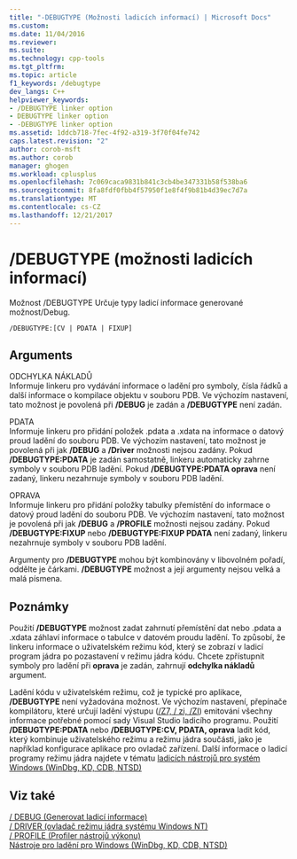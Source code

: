 ```yaml
---
title: "-DEBUGTYPE (Možnosti ladicích informací) | Microsoft Docs"
ms.custom: 
ms.date: 11/04/2016
ms.reviewer: 
ms.suite: 
ms.technology: cpp-tools
ms.tgt_pltfrm: 
ms.topic: article
f1_keywords: /debugtype
dev_langs: C++
helpviewer_keywords:
- /DEBUGTYPE linker option
- DEBUGTYPE linker option
- -DEBUGTYPE linker option
ms.assetid: 1ddcb718-7fec-4f92-a319-3f70f04fe742
caps.latest.revision: "2"
author: corob-msft
ms.author: corob
manager: ghogen
ms.workload: cplusplus
ms.openlocfilehash: 7c069caca9831b841c3cb4be347331b58f538ba6
ms.sourcegitcommit: 8fa8fdf0fbb4f57950f1e8f4f9b81b4d39ec7d7a
ms.translationtype: MT
ms.contentlocale: cs-CZ
ms.lasthandoff: 12/21/2017
---
```

# <a name="debugtype-debug-info-options"></a>/DEBUGTYPE (možnosti ladicích informací)
Možnost /DEBUGTYPE Určuje typy ladicí informace generované možnost/Debug.  
  
```  
/DEBUGTYPE:[CV | PDATA | FIXUP]  
```  
  
## <a name="arguments"></a>Arguments  
 ODCHYLKA NÁKLADŮ  
 Informuje linkeru pro vydávání informace o ladění pro symboly, čísla řádků a další informace o kompilace objektu v souboru PDB. Ve výchozím nastavení, tato možnost je povolená při **/DEBUG** je zadán a **/DEBUGTYPE** není zadán.  
  
 PDATA  
 Informuje linkeru pro přidání položek .pdata a .xdata na informace o datový proud ladění do souboru PDB. Ve výchozím nastavení, tato možnost je povolená při jak **/DEBUG** a **/Driver** možnosti nejsou zadány. Pokud **/DEBUGTYPE:PDATA** je zadán samostatně, linkeru automaticky zahrne symboly v souboru PDB ladění. Pokud **/DEBUGTYPE:PDATA oprava** není zadaný, linkeru nezahrnuje symboly v souboru PDB ladění.  
  
 OPRAVA  
 Informuje linkeru pro přidání položky tabulky přemístění do informace o datový proud ladění do souboru PDB. Ve výchozím nastavení, tato možnost je povolená při jak **/DEBUG** a **/PROFILE** možnosti nejsou zadány. Pokud **/DEBUGTYPE:FIXUP** nebo **/DEBUGTYPE:FIXUP PDATA** není zadaný, linkeru nezahrnuje symboly v souboru PDB ladění.  
  
 Argumenty pro **/DEBUGTYPE** mohou být kombinovány v libovolném pořadí, oddělte je čárkami. **/DEBUGTYPE** možnost a její argumenty nejsou velká a malá písmena.  
  
## <a name="remarks"></a>Poznámky  
 Použití **/DEBUGTYPE** možnost zadat zahrnutí přemístění dat nebo .pdata a .xdata záhlaví informace o tabulce v datovém proudu ladění. To způsobí, že linkeru informace o uživatelském režimu kód, který se zobrazí v ladicí program jádra po pozastavení v režimu jádra kódu. Chcete zpřístupnit symboly pro ladění při **oprava** je zadán, zahrnují **odchylka nákladů** argument.  
  
 Ladění kódu v uživatelském režimu, což je typické pro aplikace, **/DEBUGTYPE** není vyžadována možnost. Ve výchozím nastavení, přepínače kompilátoru, které určují ladění výstupu ([/Z7, / zi, /ZI](../../build/reference/z7-zi-zi-debug-information-format.md)) emitování všechny informace potřebné pomocí sady Visual Studio ladicího programu. Použití **/DEBUGTYPE:PDATA** nebo **/DEBUGTYPE:CV, PDATA, oprava** ladit kód, který kombinuje uživatelského režimu a režimu jádra součásti, jako je například konfigurace aplikace pro ovladač zařízení. Další informace o ladicí programy režimu jádra najdete v tématu [ladicích nástrojů pro systém Windows (WinDbg, KD, CDB, NTSD)](http://go.microsoft.com/fwlink/p?LinkID=285651)  
  
## <a name="see-also"></a>Viz také  
 [/ DEBUG (Generovat ladicí informace)](../../build/reference/debug-generate-debug-info.md)   
 [/ DRIVER (ovladač režimu jádra systému Windows NT)](../../build/reference/driver-windows-nt-kernel-mode-driver.md)   
 [/ PROFILE (Profiler nástrojů výkonu)](../../build/reference/profile-performance-tools-profiler.md)   
 [Nástroje pro ladění pro Windows (WinDbg, KD, CDB, NTSD)](http://go.microsoft.com/fwlink/p?LinkID=285651)